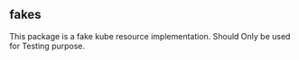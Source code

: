 ## fakes

This package is a fake kube resource implementation. Should Only be used for Testing purpose.
